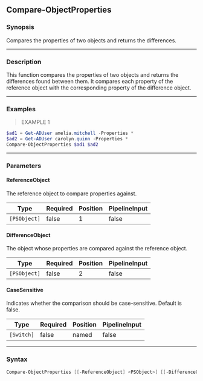 Compare-ObjectProperties
------------------------

### Synopsis
Compares the properties of two objects and returns the differences.

---

### Description

This function compares the properties of two objects and returns the differences found between them. It compares each property of the reference object with the corresponding property of the difference object.

---

### Examples
> EXAMPLE 1

```PowerShell
$ad1 = Get-ADUser amelia.mitchell -Properties *
$ad2 = Get-ADUser carolyn.quinn -Properties *
Compare-ObjectProperties $ad1 $ad2
```

---

### Parameters
#### **ReferenceObject**
The reference object to compare properties against.

|Type        |Required|Position|PipelineInput|
|------------|--------|--------|-------------|
|`[PSObject]`|false   |1       |false        |

#### **DifferenceObject**
The object whose properties are compared against the reference object.

|Type        |Required|Position|PipelineInput|
|------------|--------|--------|-------------|
|`[PSObject]`|false   |2       |false        |

#### **CaseSensitive**
Indicates whether the comparison should be case-sensitive. Default is false.

|Type      |Required|Position|PipelineInput|
|----------|--------|--------|-------------|
|`[Switch]`|false   |named   |false        |

---

### Syntax
```PowerShell
Compare-ObjectProperties [[-ReferenceObject] <PSObject>] [[-DifferenceObject] <PSObject>] [-CaseSensitive] [<CommonParameters>]
```

